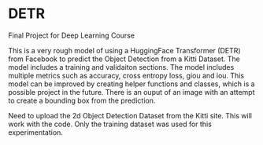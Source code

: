 # DETR
Final Project for Deep Learning Course

This is a very rough model of using a HuggingFace Transformer (DETR) from Facebook to predict the Object Detection from a Kitti Dataset. The model includes a training and validaiton sections. The model includes multiple metrics such as accuracy, cross entropy loss, giou and iou. This model can be improved by creating helper functions and classes, which is a possible project in the future. There is an ouput of an image with an attempt to create a bounding box from the prediction. 

Need to upload the 2d Object Detection Dataset from the Kitti site. This will work with the code. Only the training dataset was used for this experimentation. 
